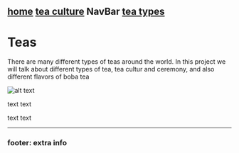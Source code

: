 [home](https://github.com/319SoftDev/wiki-project-group-wya_dansowaa/edit/main/README.md)      [tea culture](https://github.com/319SoftDev/wiki-project-group-wya_dansowaa/blob/main/Tea-Culture/what-is-tea-culture.md)        **NavBar** [tea types](https://github.com/319SoftDev/wiki-project-group-wya_dansowaa/blob/main/Tea-Types/tea%20types.md)
----

# Teas
There are many different types of teas around the world. In this project we will talk about different types of tea, tea cultur and ceremony, and also different flavors of boba tea


![alt text](url)

text text

text text

---- 

### footer: extra info
